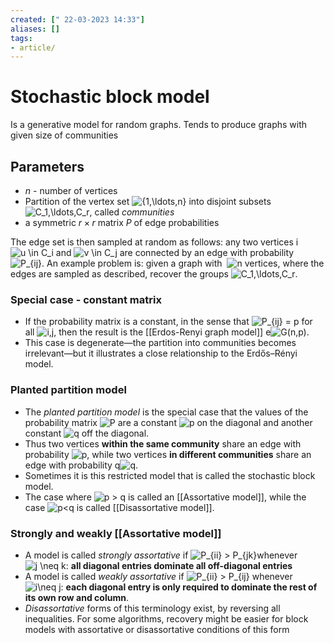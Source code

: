 ```yaml
---
created: [" 22-03-2023 14:33"]
aliases: []
tags:
- article/
---
```


# Stochastic block model
Is a generative model for random graphs. Tends to produce graphs with given size of communities


## Parameters
* $n$ - number of vertices
* Partition of the vertex set ![\{1,\ldots,n\}](https://wikimedia.org/api/rest_v1/media/math/render/svg/0401c38cf1a2e51b30b38f4b93b5285aa77f8fad) into disjoint subsets ![C_1,\ldots,C_r](https://wikimedia.org/api/rest_v1/media/math/render/svg/ea48991a0db877bf2b03adda419a85fb67aa80bb), called _communities_
* a symmetric $r \times r$ matrix $P$ of edge probabilities

The edge set is then sampled at random as follows: any two vertices i![u \in C_i](https://wikimedia.org/api/rest_v1/media/math/render/svg/57e4e25b2cbc01159fe6286abc7690a1eaa10d7d) and ![v \in C_j](https://wikimedia.org/api/rest_v1/media/math/render/svg/2da0495637390b212d04c4bc76004e7d3329edb3) are connected by an edge with probability ![P_{ij}](https://wikimedia.org/api/rest_v1/media/math/render/svg/43ef37c239b6d38f1e951a31eb1a3bd295271b40). An example problem is: given a graph with  ![n](https://wikimedia.org/api/rest_v1/media/math/render/svg/a601995d55609f2d9f5e233e36fbe9ea26011b3b) vertices, where the edges are sampled as described, recover the groups ![C_1,\ldots,C_r](https://wikimedia.org/api/rest_v1/media/math/render/svg/ea48991a0db877bf2b03adda419a85fb67aa80bb).
### Special case - constant matrix
* If the probability matrix is a constant, in the sense that ![P_{ij} = p](https://wikimedia.org/api/rest_v1/media/math/render/svg/4e88adf8ec84bf231ed001abcc3eb88ffa30bb30) for all ![i,j](https://wikimedia.org/api/rest_v1/media/math/render/svg/f4cbf8bbc622154cda8208d6e339495fe16a1f9a), then the result is the [[Erdos-Renyi graph model]] e![G(n,p)](https://wikimedia.org/api/rest_v1/media/math/render/svg/ad8d6ba8bbe18701bed34c2d5106de6a56e35e08). 
* This case is degenerate—the partition into communities becomes irrelevant—but it illustrates a close relationship to the Erdős–Rényi model.

### Planted partition model
* The _planted partition model_ is the special case that the values of the probability matrix ![P](https://wikimedia.org/api/rest_v1/media/math/render/svg/b4dc73bf40314945ff376bd363916a738548d40a) are a constant ![p](https://wikimedia.org/api/rest_v1/media/math/render/svg/81eac1e205430d1f40810df36a0edffdc367af36) on the diagonal and another constant ![q](https://wikimedia.org/api/rest_v1/media/math/render/svg/06809d64fa7c817ffc7e323f85997f783dbdf71d) off the diagonal. 
* Thus two vertices **within the same community** share an edge with probability ![p](https://wikimedia.org/api/rest_v1/media/math/render/svg/81eac1e205430d1f40810df36a0edffdc367af36), while two vertices **in different communities** share an edge with probability q![q](https://wikimedia.org/api/rest_v1/media/math/render/svg/06809d64fa7c817ffc7e323f85997f783dbdf71d). 
* Sometimes it is this restricted model that is called the stochastic block model. 
* The case where ![p > q](https://wikimedia.org/api/rest_v1/media/math/render/svg/3988956bbb7d322230b1aedcf7c5e3121da6edf4) is called an [[Assortative model]], while the case ![p<q](https://wikimedia.org/api/rest_v1/media/math/render/svg/9f86c7ea4068f76f93c6a2a92c849c27303c9ba9) is called [[Disassortative model]].


### Strongly and weakly [[Assortative model]] 
* A model is called _strongly assortative_ if ![P_{ii} > P_{jk}](https://wikimedia.org/api/rest_v1/media/math/render/svg/32ab8b73e3f0a52e4c31ac79c41f11b29534085c)whenever ![j \neq k](https://wikimedia.org/api/rest_v1/media/math/render/svg/a08a8f7e7c65621ea80f6989770e39aa591d0886): **all diagonal entries dominate all off-diagonal entries**
* A model is called _weakly assortative_ if ![P_{ii} > P_{ij}](https://wikimedia.org/api/rest_v1/media/math/render/svg/bf7f7890d7deb67f517b74404eb9003dcd64d84e) whenever ![i\neq j](https://wikimedia.org/api/rest_v1/media/math/render/svg/d95aeb406bb427ac96806bc00c30c91d31b858be): **each diagonal entry is only required to dominate the rest of its own row and column**.
* _Disassortative_ forms of this terminology exist, by reversing all inequalities. For some algorithms, recovery might be easier for block models with assortative or disassortative conditions of this form